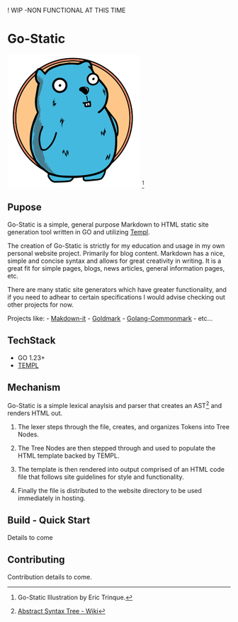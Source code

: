 ! WIP -NON FUNCTIONAL AT THIS TIME
# Go-Static

![go-static](./go-static.svg)
[^1]

## Pupose

Go-Static is a simple, general purpose Markdown to HTML static site generation tool written in GO and utilizing [Templ](https://templ.guide/).

The creation of Go-Static is strictly for my education and usage in my own personal website project.  Primarily for blog content. Markdown has a nice, simple and concise syntax and allows for great creativity in writing.  It is a great fit for simple pages, blogs, news articles, general information pages, etc.

There are many static site generators which have greater functionality, and if you need to adhear to certain specifications I would advise checking out other projects for now.

Projects like:
    - [Makdown-it](https://github.com/markdown-it)
    - [Goldmark](https://github.com/yuin/goldmark/)
    - [Golang-Commonmark](https://gitlab.com/golang-commonmark/markdown)
    - etc...

## TechStack

- GO 1.23+
- [TEMPL](https://templ.guide/)

## Mechanism

 Go-Static is a simple lexical anaylsis and parser that creates an AST[^2] and renders HTML out.

1. The lexer steps through the file, creates, and organizes Tokens into Tree Nodes.

2. The Tree Nodes are then stepped through and used to populate the HTML template backed by TEMPL.

3. The template is then rendered into output comprised of an HTML code file that follows site guidelines for style and functionality.

4. Finally the file is distributed to the website directory to be used immediately in hosting.

## Build - Quick Start

Details to come

## Contributing 

Contribution details to come.
[^1]: Go-Static Illustration by Eric Trinque.
[^2]: [Abstract Syntax Tree - Wiki](https://en.wikipedia.org/wiki/Abstract_syntax_tree)
